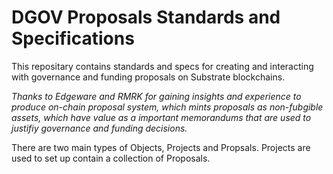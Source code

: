 # DGOV Proposals Standards and Specifications

This repositary contains standards and specs for creating and interacting with governance and funding proposals on Substrate blockchains. 

_Thanks to Edgeware and RMRK for gaining insights and experience to produce on-chain proposal system, which mints proposals as non-fubgible assets, which have value as a important memorandums that are used to justifiy governance and funding decisions._

There are two main types of Objects, Projects and Propsals. Projects are used to set up  contain a collection of Proposals. 
